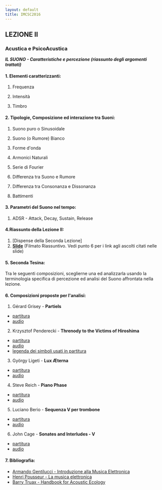 ```yaml
---
layout: default
title: IMCSC2016
---
```


## LEZIONE II

### Acustica e PsicoAcustica

***IL SUONO - Caratteristiche e percezione (riassunto degli argomenti trattati)***

#### 1. Elementi caratterizzanti:

1. Frequenza

2. Intensità 

3. Timbro


#### 2. Tipologie, Composizione ed interazione tra Suoni:

1. Suono puro o Sinusoidale

2. Suono (o Rumore) Bianco

3. Forme d'onda

4. Armonici Naturali

5. Serie di Fourier

6. Differenza tra Suono e Rumore

7. Differenza tra Consonanza e Dissonanza

8. Battimenti

#### 3. Parametri del Suono nel tempo:

1. ADSR - Attack, Decay, Sustain, Release


#### 4.Riassunto della Lezione II:

1. [Dispense della Seconda Lezione]
2. [**Slide**](https://www.dropbox.com/s/u6qt2o0in6kesqu/Imcsc-slide-video.m4v?dl=0) (Filmato Riassuntivo. Vedi punto 6 per i link agli ascolti citati nelle slide)

#### 5. Seconda Tesina:

Tra le seguenti composizioni, sceglierne una ed analizzarla usando la terminologia specifica di percezione ed analisi del Suono affrontata nella lezione.

#### 6. Composizioni proposte per l'analisi:

1. Gérard Grisey - **Partiels**
- [partitura](https://www.dropbox.com/s/w2ji6mvmrfu0o2g/Grisey_Partiels_MASTER_SCORE.pdf?dl=0)
- [audio](https://youtu.be/jqzukP_BtW8)

2. Krzysztof Penderecki -  **Threnody to the Victims of Hiroshima**
- [partitura](https://www.dropbox.com/s/25tsfj0mkm78opi/Threnody.pdf?dl=0)
- [audio](https://youtu.be/HilGthRhwP8)
- [legenda dei simboli usati in partitura](https://youtu.be/2DD7gzDYBgY)

3. György Ligeti - **Lux Æterna**
- [partitura](https://www.dropbox.com/s/i9zw2m4xt31deuh/Lux%20Aeterna.pdf?dl=0)
- [audio](https://youtu.be/Zy8SQ-LWC20)

4. Steve Reich - **Piano Phase**
- [partitura](https://www.dropbox.com/s/o2457gbmmk1sipp/PianoPhase.pdf?dl=0)
- [audio](https://youtu.be/i0345c6zNfM)

5. Luciano Berio - **Sequenza V per trombone**
- [partitura](https://www.dropbox.com/s/u6b5m8kww3dznzz/Sequenza%20V.pdf?dl=0)
- [audio](https://youtu.be/ZqlUhN7TbAk)

6. John Cage - **Sonates and Interludes - V**
- [partitura](https://www.dropbox.com/s/np9l64vvw1z411d/Cage%20-%20Sonatas%20and%20Interludes%20for%20prepared%20piano.pdf?dl=0)
- [audio](https://youtu.be/jRHoKZRYBlY)



#### 7. Bibliografia:

- [Armando Gentilucci - Introduzione alla Musica Elettronica](https://copy.com/gmatZ8qkaw1WROAG)
- [Henri Pousseur - La musica elettronica](https://www.dropbox.com/s/hzafguvw6y7iecc/Pousseur_La%20musica%20elettronica.pdf?dl=0)
- [Barry Truax - Handbook for Acoustic Ecology](http://www.sfu.ca/sonic-studio/handbook/)
